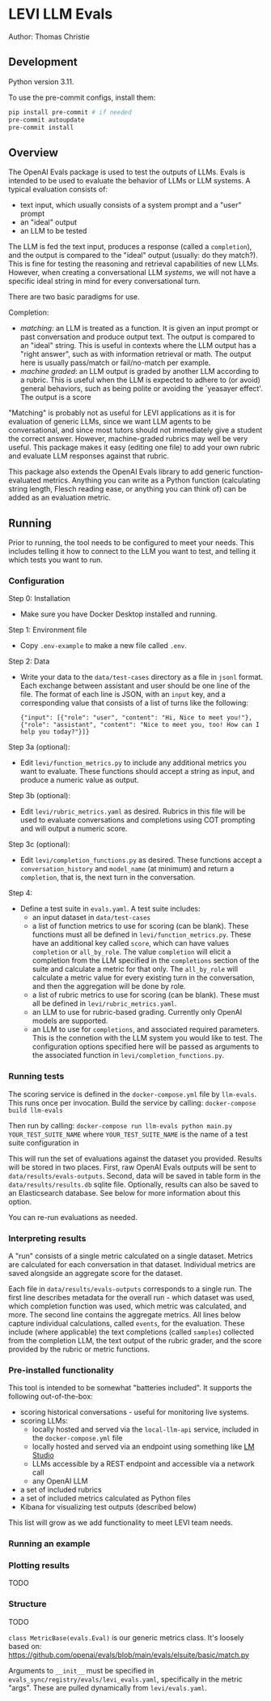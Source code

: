 # LEVI LLM Evals

Author: Thomas Christie

## Development

Python version 3.11.

To use the pre-commit configs, install them:

```bash
pip install pre-commit # if needed
pre-commit autoupdate
pre-commit install
```

## Overview

The OpenAI Evals package is used to test the outputs of LLMs. Evals is intended to be used to evaluate the behavior of LLMs or LLM systems. A typical evaluation consists of:

- text input, which usually consists of a system prompt and a "user" prompt
- an "ideal" output
- an LLM to be tested

The LLM is fed the text input, produces a response (called a `completion`), and the output is compared to the "ideal" output (usually: do they match?). This is fine for testing the reasoning and retrieval capabilities of new LLMs. However, when creating a conversational LLM _systems_, we will not have a specific ideal string in mind for every conversational turn.

There are two basic paradigms for use.

Completion:

- _matching_: an LLM is treated as a function. It is given an input prompt or past conversation and produce output text. The output is compared to an "ideal" string. This is useful in contexts where the LLM output has a "right answer", such as with information retrieval or math. The output here is usually pass/match or fail/no-match per example.
- _machine graded_: an LLM output is graded by another LLM according to a rubric. This is useful when the LLM is expected to adhere to (or avoid) general behaviors, such as being polite or avoiding the `yeasayer effect'. The output is a score

"Matching" is probably not as useful for LEVI applications as it is for evaluation of generic LLMs, since we want LLM agents to be conversational, and since most tutors should not immediately give a student the correct answer. However, machine-graded rubrics may well be very useful. This package makes it easy (editing one file) to add your own rubric and evaluate LLM responses against that rubric.

This package also extends the OpenAI Evals library to add generic function-evaluated metrics. Anything you can write as a Python function (calculating string length, Flesch reading ease, or anything you can think of) can be added as an evaluation metric.

## Running

Prior to running, the tool needs to be configured to meet your needs. This includes telling it how to connect to the LLM you want to test, and telling it which tests you want to run.

### Configuration

Step 0: Installation
* Make sure you have Docker Desktop installed and running.

Step 1: Environment file
* Copy `.env-example` to make a new file called `.env`.

Step 2: Data
* Write your data to the `data/test-cases` directory as a file in `jsonl` format. Each exchange between assistant and user should be one line of the file. The format of each line is JSON, with an `input` key, and a corresponding value that consists of a list of turns like the following:

    `{"input": [{"role": "user", "content": "Hi, Nice to meet you!"}, {"role": "assistant", "content": "Nice to meet you, too! How can I help you today?"}]}`


Step 3a (optional):
* Edit `levi/function_metrics.py` to include any additional metrics you want to evaluate. These functions should accept a string as input, and produce a numeric value as output.

Step 3b (optional):
* Edit `levi/rubric_metrics.yaml` as desired. Rubrics in this file will be used to evaluate conversations and completions using COT prompting and will output a numeric score.

Step 3c (optional):
* Edit `levi/completion_functions.py` as desired. These functions accept a `conversation_history` and `model_name` (at minimum) and return a `completion`, that is, the next turn in the conversation.

Step 4:
* Define a test suite in `evals.yaml`. A test suite includes:
    * an input dataset in `data/test-cases`
    * a list of function metrics to use for scoring (can be blank). These functions must all be defined in `levi/function_metrics.py`. These have an additional key called `score`, which can have values `completion` or `all_by_role`. The value `completion` will elicit a completion from the LLM specified in the `completions` section of the suite and calculate a metric for that only. The `all_by_role` will calculate a metric value for every existing turn in the conversation, and then the aggregation will be done by role.
    * a list of rubric metrics to use for scoring (can be blank). These must all be defined in `levi/rubric_metrics.yaml`.
    * an LLM to use for rubric-based grading. Currently only OpenAI models are supported.
    * an LLM to use for `completions`, and associated required parameters. This is the connetion with the LLM system you would like to test. The configuration options specified here will be passed as arguments to the associated function in `levi/completion_functions.py`.

### Running tests

The scoring service is defined in the `docker-compose.yml` file by `llm-evals`. This runs once per invocation. Build the service by calling:
    `docker-compose build llm-evals`

Then run by calling:
    `docker-compose run llm-evals python main.py YOUR_TEST_SUITE_NAME`
where `YOUR_TEST_SUITE_NAME` is the name of a test suite configuration in

This will run the set of evaluations against the dataset you provided. Results will be stored in two places. First, raw OpenAI Evals outputs will be sent to `data/results/evals-outputs`. Second, data will be saved in table form in the `data/results/results.db` sqlite file.  Optionally, results can also be saved to an Elasticsearch database. See below for more information about this option.

You can re-run evaluations as needed.

### Interpreting results

A "run" consists of a single metric calculated on a single dataset. Metrics are calculated for each conversation in that dataset. Individual metrics are saved alongside an aggregate score for the dataset.

Each file in `data/results/evals-outputs` corresponds to a single run. The first line describes metadata for the overall run - which dataset was used, which completion function was used, which metric was calculated, and more. The second line contains the aggregate metrics. All lines below capture individual calculations, called `events`, for the evaluation. These include (where applicable) the text completions (called `samples`) collected from the completion LLM, the text output of the rubric grader, and the score provided by the rubric or metric functions.

### Pre-installed functionality

This tool is intended to be somewhat "batteries included". It supports the following out-of-the-box:

* scoring historical conversations - useful for monitoring live systems.
* scoring LLMs:
    * locally hosted and served via the `local-llm-api` service, included in the `docker-compose.yml` file
    * locally hosted and served via an endpoint using something like [LM Studio](https://lmstudio.ai)
    * LLMs accessible by a REST endpoint and accessible via a network call
    * any OpenAI LLM
* a set of included rubrics
* a set of included metrics calculated as Python files
* Kibana for visualizing test outputs (described below)

This list will grow as we add functionality to meet LEVI team needs.

### Running an example



### Plotting results

TODO

### Structure

TODO

`class MetricBase(evals.Eval)` is our generic metrics class. It's loosely based on:
https://github.com/openai/evals/blob/main/evals/elsuite/basic/match.py

Arguments to `__init__` must be specified in `evals_sync/registry/evals/levi_evals.yaml`, specifically in the metric "args". These are pulled dynamically from `levi/evals.yaml`.
